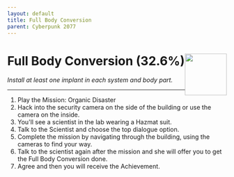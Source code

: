 ```yaml
---
layout: default
title: Full Body Conversion
parent: Cyberpunk 2077
---
```


# Full Body Conversion (32.6%) <img style="float: right;" src="https://cdn.cloudflare.steamstatic.com/steamcommunity/public/images/apps/1091500/a3acd634e21dea672bb35c0d6a9707ff5079aed1.jpg" width="96" height="96">

_Install at least one implant in each system and body part._

***

1. Play the Mission: Organic Disaster 
2. Hack into the security camera on the side of the building or use the camera on the inside.
3. You'll see a scientist in the lab wearing a Hazmat suit.
4. Talk to the Scientist and choose the top dialogue option.
5. Complete the mission by navigating through the building, using the cameras to find your way.
6. Talk to the scientist again after the mission and she will offer you to get the Full Body Conversion done.
7. Agree and then you will receive the Achievement.